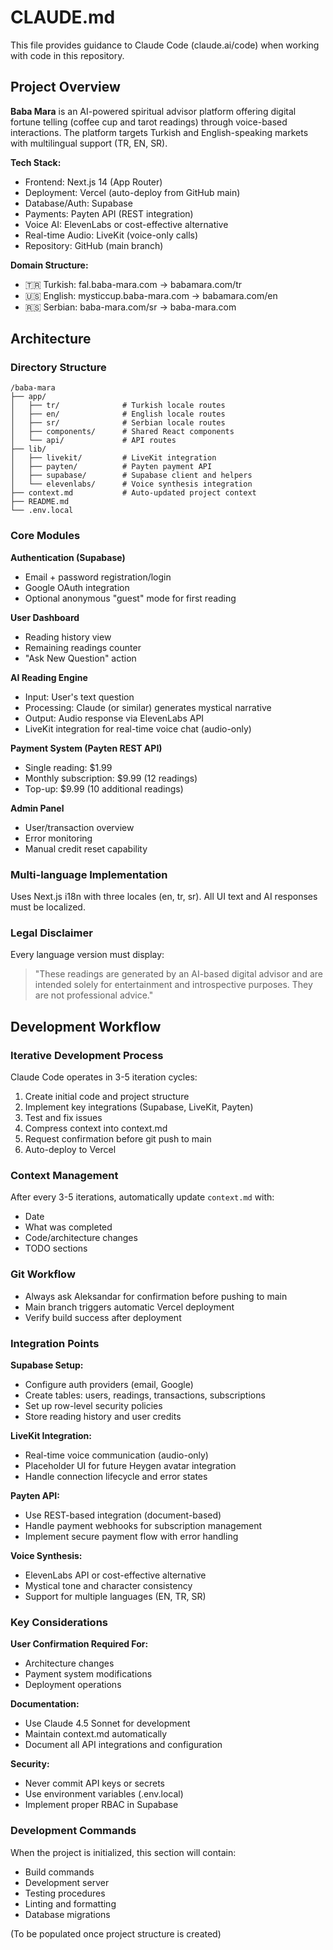 # CLAUDE.md

This file provides guidance to Claude Code (claude.ai/code) when working with code in this repository.

## Project Overview

**Baba Mara** is an AI-powered spiritual advisor platform offering digital fortune telling (coffee cup and tarot readings) through voice-based interactions. The platform targets Turkish and English-speaking markets with multilingual support (TR, EN, SR).

**Tech Stack:**
- Frontend: Next.js 14 (App Router)
- Deployment: Vercel (auto-deploy from GitHub main)
- Database/Auth: Supabase
- Payments: Payten API (REST integration)
- Voice AI: ElevenLabs or cost-effective alternative
- Real-time Audio: LiveKit (voice-only calls)
- Repository: GitHub (main branch)

**Domain Structure:**
- 🇹🇷 Turkish: fal.baba-mara.com → babamara.com/tr
- 🇺🇸 English: mysticcup.baba-mara.com → babamara.com/en
- 🇷🇸 Serbian: baba-mara.com/sr → baba-mara.com

## Architecture

### Directory Structure
```
/baba-mara
├── app/
│   ├── tr/              # Turkish locale routes
│   ├── en/              # English locale routes
│   ├── sr/              # Serbian locale routes
│   ├── components/      # Shared React components
│   └── api/             # API routes
├── lib/
│   ├── livekit/         # LiveKit integration
│   ├── payten/          # Payten payment API
│   ├── supabase/        # Supabase client and helpers
│   └── elevenlabs/      # Voice synthesis integration
├── context.md           # Auto-updated project context
├── README.md
└── .env.local
```

### Core Modules

**Authentication (Supabase)**
- Email + password registration/login
- Google OAuth integration
- Optional anonymous "guest" mode for first reading

**User Dashboard**
- Reading history view
- Remaining readings counter
- "Ask New Question" action

**AI Reading Engine**
- Input: User's text question
- Processing: Claude (or similar) generates mystical narrative
- Output: Audio response via ElevenLabs API
- LiveKit integration for real-time voice chat (audio-only)

**Payment System (Payten REST API)**
- Single reading: $1.99
- Monthly subscription: $9.99 (12 readings)
- Top-up: $9.99 (10 additional readings)

**Admin Panel**
- User/transaction overview
- Error monitoring
- Manual credit reset capability

### Multi-language Implementation
Uses Next.js i18n with three locales (en, tr, sr). All UI text and AI responses must be localized.

### Legal Disclaimer
Every language version must display:
> "These readings are generated by an AI-based digital advisor and are intended solely for entertainment and introspective purposes. They are not professional advice."

## Development Workflow

### Iterative Development Process
Claude Code operates in 3-5 iteration cycles:
1. Create initial code and project structure
2. Implement key integrations (Supabase, LiveKit, Payten)
3. Test and fix issues
4. Compress context into context.md
5. Request confirmation before git push to main
6. Auto-deploy to Vercel

### Context Management
After every 3-5 iterations, automatically update `context.md` with:
- Date
- What was completed
- Code/architecture changes
- TODO sections

### Git Workflow
- Always ask Aleksandar for confirmation before pushing to main
- Main branch triggers automatic Vercel deployment
- Verify build success after deployment

### Integration Points

**Supabase Setup:**
- Configure auth providers (email, Google)
- Create tables: users, readings, transactions, subscriptions
- Set up row-level security policies
- Store reading history and user credits

**LiveKit Integration:**
- Real-time voice communication (audio-only)
- Placeholder UI for future Heygen avatar integration
- Handle connection lifecycle and error states

**Payten API:**
- Use REST-based integration (document-based)
- Handle payment webhooks for subscription management
- Implement secure payment flow with error handling

**Voice Synthesis:**
- ElevenLabs API or cost-effective alternative
- Mystical tone and character consistency
- Support for multiple languages (EN, TR, SR)

### Key Considerations

**User Confirmation Required For:**
- Architecture changes
- Payment system modifications
- Deployment operations

**Documentation:**
- Use Claude 4.5 Sonnet for development
- Maintain context.md automatically
- Document all API integrations and configuration

**Security:**
- Never commit API keys or secrets
- Use environment variables (.env.local)
- Implement proper RBAC in Supabase

### Development Commands

When the project is initialized, this section will contain:
- Build commands
- Development server
- Testing procedures
- Linting and formatting
- Database migrations

(To be populated once project structure is created)
